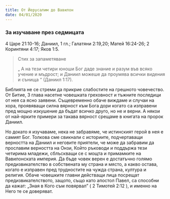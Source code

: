 ```yaml
---
title: От Йерусалим до Вавилон
date: 04/01/2020
---
```


### За изучаване през седмицата
4 Царе 21:10-16; Даниил, 1 гл.; Галатяни 2:19,20; Матей 16:24-26; 2 Коринтяни 4:17; Яков 1:5.

> <p>Стих за запаметяване</p>
> „ А на тези четири юноши Бог даде знание и разум във всяко учение и мъдрост; и Даниил можеше да проумява всички видения и сънища “ (Даниил 1:17).

Библията не се стреми да прикрие слабостите на грешното човечество. От Битие, 3 глава насетне човешката греховност и тъжните последици от нея са ясно заявени. Същевременно обаче виждаме и случаи на хора, проявяващи силна вярност към Бога дори когато са изправени пред мощно изкушение да бъдат всичко друго, но не и верни. А някои от най-ярките примери за такава вярност срещаме в книгата на пророк Даниил.

Но докато я изучаваме, нека не забравяме, че истинският герой в нея е самият Бог. Толкова сме свикнали с историите, подчертаващи верността на Даниил и неговите приятели, че може да забравим да прославим верността на Онзи, Който ръководи и поддържа тези четирима младежи, сблъскващи се с мощта и примамките на Вавилонската империя. Да бъде човек верен е достатъчно голямо предизвикателство в собствената му страна и място, а какво остава, когато е изправен пред трудностите на чужда страна, култура и религия. Обаче човешките главни действащи лица посрещат предизвикателството, защото, също като апостол Павел, са способни да кажат: „Зная в Кого съм повярвал” ( 2 Тимотей 2:12 ), и именно на Него те се доверяват.